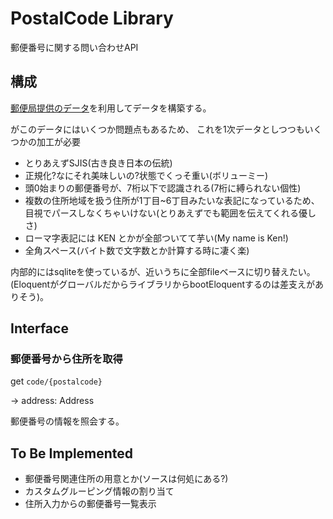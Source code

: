 # PostalCode Library

郵便番号に関する問い合わせAPI

## 構成

[郵便局提供のデータ](http://www.post.japanpost.jp/zipcode/dl/roman-zip.html)を利用してデータを構築する。

がこのデータにはいくつか問題点もあるため、
これを1次データとしつつもいくつかの加工が必要

- とりあえずSJIS(古き良き日本の伝統)
- 正規化?なにそれ美味しいの?状態でくっそ重い(ボリューミー)
- 頭0始まりの郵便番号が、7桁以下で認識される(7桁に縛られない個性)
- 複数の住所地域を扱う住所が1丁目~6丁目みたいな表記になっているため、目視でパースしなくちゃいけない(とりあえずでも範囲を伝えてくれる優しさ)
- ローマ字表記には KEN とかが全部ついてて芋い(My name is Ken!)
- 全角スペース(バイト数で文字数とか計算する時に凄く楽)

内部的にはsqliteを使っているが、近いうちに全部fileベースに切り替えたい。
(EloquentがグローバルだからライブラリからbootEloquentするのは差支えがありそう)。

## Interface

### 郵便番号から住所を取得

get `code/{postalcode}`

->
address: Address

郵便番号の情報を照会する。


## To Be Implemented

- 郵便番号関連住所の用意とか(ソースは何処にある?)
- カスタムグルーピング情報の割り当て
- 住所入力からの郵便番号一覧表示
